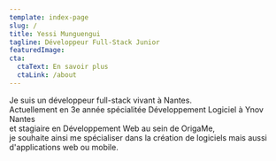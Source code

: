 ```yaml
---
template: index-page
slug: /
title: Yessi Munguengui
tagline: Développeur Full-Stack Junior
featuredImage:
cta:
  ctaText: En savoir plus
  ctaLink: /about
---
```


Je suis un développeur full-stack vivant à Nantes.
<br>
Actuellement en 3e année spécialitée Développement Logiciel à Ynov Nantes
<br>
et stagiaire en Développement Web au sein de OrigaMe,
<br>
je souhaite ainsi me spécialiser dans la création de logiciels mais aussi d'applications web ou mobile.
